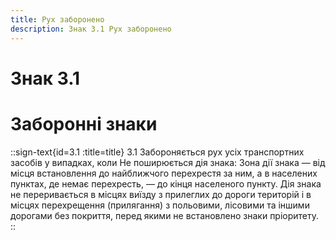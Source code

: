 ```yaml
---
title: Рух заборонено
description: Знак 3.1 Рух заборонено
---
```

# Знак 3.1
# Заборонні знаки
::sign-text{id=3.1 :title=title}
3.1 Забороняється рух усіх транспортних засобів у випадках, коли
Не поширюється дія знака:
Зона дії знака — від місця встановлення до найближчого перехрестя за ним, а в населених пунктах, де немає перехресть, — до кінця населеного пункту. Дія знака не переривається в місцях виїзду з прилеглих до дороги територій і в місцях перехрещення (прилягання) з польовими, лісовими та іншими дорогами без покриття, перед якими не встановлено знаки пріоритету.
::